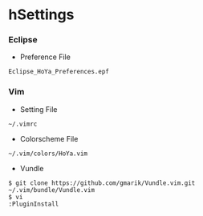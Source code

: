 # hSettings

### Eclipse
- Preference File
```
Eclipse_HoYa_Preferences.epf
```

### Vim
- Setting File
```
~/.vimrc
```
- Colorscheme File
```
~/.vim/colors/HoYa.vim
```
- Vundle
```
$ git clone https://github.com/gmarik/Vundle.vim.git ~/.vim/bundle/Vundle.vim
$ vi
:PluginInstall
```
